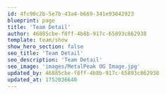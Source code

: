 ```yaml
---
id: 4fc90c2b-5e7b-43a4-b669-341e93042923
blueprint: page
title: 'Team Detail'
author: 46885cbe-f8ff-4b8b-917c-65893c862938
template: team/show
show_hero_section: false
seo_title: 'Team Detail'
seo_description: 'Team Detail'
seo_image: 'images/MetalPeak OG Image.jpg'
updated_by: 46885cbe-f8ff-4b8b-917c-65893c862938
updated_at: 1752036640
---
```

